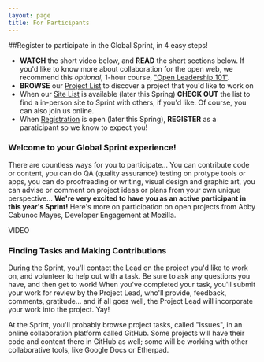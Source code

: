 ```yaml
---
layout: page
title: For Participants
---
```

##Register to participate in the Global Sprint, in 4 easy steps!

* **WATCH** the short video below, and **READ** the short sections below. If you'd like to know more about collaboration for the open web, we recommend this *optional*, 1-hour course, ["Open Leadership 101"](https://mozilla.teachable.com/p/open-leadership-101).
* **BROWSE** our [Project List]() to discover a project that you'd like to work on
* When our [Site List]() is available (later this Spring) **CHECK OUT** the list to find a in-person site to Sprint with others, if you'd like. Of course, you can also join us online.
* When [Registration]() is open (later this Spring), **REGISTER** as a paraticipant so we know to expect you! 


### Welcome to your Global Sprint experience! 
There are  countless ways for you to participate... You can contribute code or content, you can do QA (quality assurance) testing on protype tools or apps, you can do proofreading or writing, visual design and graphic art, you can advise or comment on project ideas or plans from your own unique perspective...  **We're very excited to have you as an active participant in this year's Sprint!** Here's more on participation on open projects from Abby Cabunoc Mayes, Developer Engagement at Mozilla. 

VIDEO

### Finding Tasks and Making Contributions
During the Sprint, you'll contact the Lead on the project  you'd like to work on, and volunteer to help out with a task. Be sure to ask any questions you have, and then get to work! When you've completed your task, you'll submit your work for review by the Project Lead, who'll provide, feedback, comments, gratitude... and if all goes well, the Project Lead will incorporate your work into the project. Yay!

At the Sprint, you'll probably browse project tasks, called "Issues", in an online collaboration platform called GitHub. Some projects will have their code and content there in GitHub as well; some will be working with other collaborative tools, like Google Docs or Etherpad.

